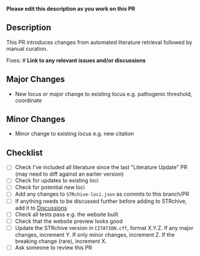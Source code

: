 **Please edit this description as you work on this PR**

## Description

This PR introduces changes from automated literature retrieval followed by manual curation.

Fixes: # **Link to any relevant issues and/or discussions**

## Major Changes

- New locus or major change to existing locus e.g. pathogenic threshold, coordinate

## Minor Changes

- Minor change to existing locus e.g. new citation

## Checklist

- [ ] Check I've included all literature since the last "Literature Update" PR (may need to diff against an earlier version)
- [ ] Check for updates to existing loci
- [ ] Check for potential new loci
- [ ] Add any changes to `STRchive-loci.json` as commits to this branch/PR
- [ ] If anything needs to be discussed further before adding to STRchive, add it to [Discussions](https://github.com/dashnowlab/STRchive/discussions)
- [ ] Check all tests pass e.g. the website built
- [ ] Check that the website preview looks good
- [ ] Update the STRchive version in `CITATION.cff`, format X.Y.Z. If any major changes, increment Y. If only minor changes, increment Z. If the breaking change (rare), increment X.
- [ ] Ask someone to review this PR